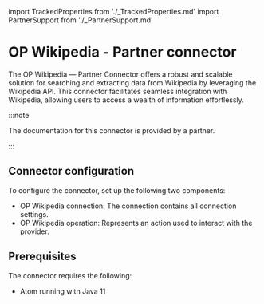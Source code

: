import TrackedProperties from './_TrackedProperties.md'
import PartnerSupport from './_PartnerSupport.md'

# OP Wikipedia - Partner connector 

<head>
  <meta name="guidename" content="Integration"/>
  <meta name="context" content="GUID-417be1f2-9c13-407a-b6b0-86b889497654"/>
</head>

<PartnerSupport />

The OP Wikipedia — Partner Connector offers a robust and scalable solution for searching and extracting data from Wikipedia by leveraging the Wikipedia API. This connector facilitates seamless integration with Wikipedia, allowing users to access a wealth of information effortlessly.

:::note

The documentation for this connector is provided by a partner.

:::

## Connector configuration

To configure the connector, set up the following two components:

- OP Wikipedia connection: The connection contains all connection settings.
- OP Wikipedia operation: Represents an action used to interact with the provider.

## Prerequisites

The connector requires the following:

- Atom running with Java 11

<TrackedProperties />